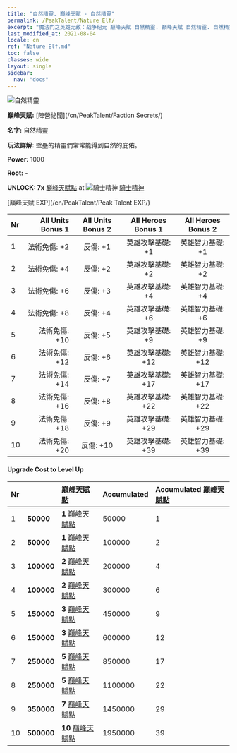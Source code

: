 ```yaml
---
title: "自然精靈. 巔峰天賦 - 自然精靈"
permalink: /PeakTalent/Nature Elf/
excerpt: "魔法门之英雄无敌：战争纪元 巔峰天賦 自然精靈. 巔峰天賦 自然精靈. 自然精靈"
last_modified_at: 2021-08-04
locale: cn
ref: "Nature Elf.md"
toc: false
classes: wide
layout: single
sidebar:
  nav: "docs"
---
```


  ![自然精靈](/images/pt/talent_3007.png)

  **巔峰天賦:** [陣營祕聞](/cn/PeakTalent/Faction Secrets/)

  **名字:** 自然精靈

  **玩法詳解:** 壁壘的精靈們常常能得到自然的庇佑。

  **Power:** 1000

  **Root:** -

  **UNLOCK: 7x** [巔峰天賦點](/cn/Items/con_934/) at ![騎士精神](/images/pt/talent_3006.png) [騎士精神](/cn/PeakTalent/Chivalry/)

  [巔峰天賦 EXP](/cn/PeakTalent/Peak Talent EXP/)

  | Nr | All Units Bonus 1 | All Units Bonus 2 | All Heroes Bonus 1 | All Heroes Bonus 2 |
  |:---|--------------:|:-------------:|:-------------:|:-------------:|
  | 1 | 法術免傷: +2 | 反傷: +1 | 英雄攻擊基礎: +1 | 英雄智力基礎: +1 |
  | 2 | 法術免傷: +4 | 反傷: +2 | 英雄攻擊基礎: +2 | 英雄智力基礎: +2 |
  | 3 | 法術免傷: +6 | 反傷: +3 | 英雄攻擊基礎: +4 | 英雄智力基礎: +4 |
  | 4 | 法術免傷: +8 | 反傷: +4 | 英雄攻擊基礎: +6 | 英雄智力基礎: +6 |
  | 5 | 法術免傷: +10 | 反傷: +5 | 英雄攻擊基礎: +9 | 英雄智力基礎: +9 |
  | 6 | 法術免傷: +12 | 反傷: +6 | 英雄攻擊基礎: +12 | 英雄智力基礎: +12 |
  | 7 | 法術免傷: +14 | 反傷: +7 | 英雄攻擊基礎: +17 | 英雄智力基礎: +17 |
  | 8 | 法術免傷: +16 | 反傷: +8 | 英雄攻擊基礎: +22 | 英雄智力基礎: +22 |
  | 9 | 法術免傷: +18 | 反傷: +9 | 英雄攻擊基礎: +29 | 英雄智力基礎: +29 |
  | 10 | 法術免傷: +20 | 反傷: +10 | 英雄攻擊基礎: +39 | 英雄智力基礎: +39 |


#### Upgrade Cost to Level Up

  | Nr | <i class="fas fa-coins"/> | [巔峰天賦點](/cn/Items/con_934/) | Accumulated <i class="fas fa-coins"/> | Accumulated [巔峰天賦點](/cn/Items/con_934/) |
  |:---|:--------------|:-------------|:-------------|:-------------|
  | 1 | **50000** | **1** [巔峰天賦點](/cn/Items/con_934/) | 50000 | 1 |
  | 2 | **50000** | **1** [巔峰天賦點](/cn/Items/con_934/) | 100000 | 2 |
  | 3 | **100000** | **2** [巔峰天賦點](/cn/Items/con_934/) | 200000 | 4 |
  | 4 | **100000** | **2** [巔峰天賦點](/cn/Items/con_934/) | 300000 | 6 |
  | 5 | **150000** | **3** [巔峰天賦點](/cn/Items/con_934/) | 450000 | 9 |
  | 6 | **150000** | **3** [巔峰天賦點](/cn/Items/con_934/) | 600000 | 12 |
  | 7 | **250000** | **5** [巔峰天賦點](/cn/Items/con_934/) | 850000 | 17 |
  | 8 | **250000** | **5** [巔峰天賦點](/cn/Items/con_934/) | 1100000 | 22 |
  | 9 | **350000** | **7** [巔峰天賦點](/cn/Items/con_934/) | 1450000 | 29 |
  | 10 | **500000** | **10** [巔峰天賦點](/cn/Items/con_934/) | 1950000 | 39 |
